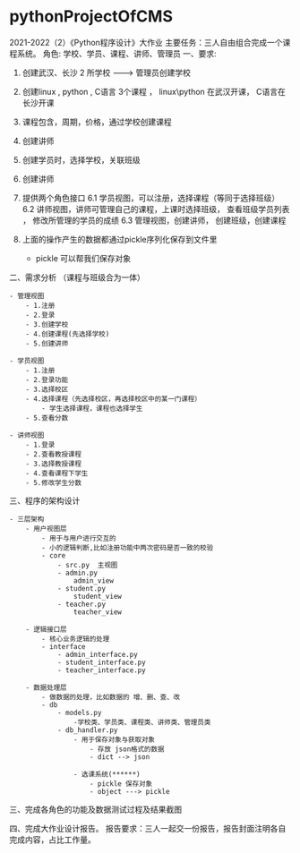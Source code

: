 # pythonProjectOfCMS
2021-2022（2）《Python程序设计》大作业
主要任务：三人自由组合完成一个课程系统。
角色: 学校、学员、课程、讲师、管理员
一、要求:
1. 创建武汉、长沙 2 所学校  ---> 管理员创建学校
2. 创建linux , python , C语言 3个课程 ， linux\python 在武汉开课， C语言在长沙开课
3. 课程包含，周期，价格，通过学校创建课程
4. 创建讲师
5. 创建学员时，选择学校，关联班级
5. 创建讲师
6. 提供两个角色接口
6.1 学员视图，可以注册，选择课程（等同于选择班级）
6.2 讲师视图，讲师可管理自己的课程，上课时选择班级，
 查看班级学员列表 ， 修改所管理的学员的成绩
6.3 管理视图，创建讲师， 创建班级，创建课程

7. 上面的操作产生的数据都通过pickle序列化保存到文件里
    - pickle 可以帮我们保存对象

二、需求分析 （课程与班级合为一体）
    
    - 管理视图
        - 1.注册
        - 2.登录
        - 3.创建学校
        - 4.创建课程(先选择学校)
        - 5.创建讲师

    - 学员视图
        - 1.注册
        - 2.登录功能
        - 3.选择校区
        - 4.选择课程（先选择校区，再选择校区中的某一门课程）
            - 学生选择课程，课程也选择学生
        - 5.查看分数

    - 讲师视图
        - 1.登录
        - 2.查看教授课程
        - 3.选择教授课程
        - 4.查看课程下学生
        - 5.修改学生分数



三、程序的架构设计
    
    - 三层架构
        - 用户视图层
            - 用于与用户进行交互的
            - 小的逻辑判断,比如注册功能中两次密码是否一致的校验
            - core
                - src.py  主视图
                - admin.py
                    admin_view
                - student.py
                    student_view
                - teacher.py
                    teacher_view

        - 逻辑接口层
            - 核心业务逻辑的处理
            - interface
                - admin_interface.py
                - student_interface.py
                - teacher_interface.py

        - 数据处理层
            - 做数据的处理，比如数据的 增、删、查、改
            - db
                - models.py
                    -学校类、学员类、课程类、讲师类、管理员类
                - db_handler.py
                    - 用于保存对象与获取对象
                        - 存放 json格式的数据
                        - dict --> json

                    - 选课系统(******)
                        - pickle 保存对象
                        - object ---> pickle

三、完成各角色的功能及数据测试过程及结果截图

四、完成大作业设计报告。
  报告要求：三人一起交一份报告，报告封面注明各自完成内容，占比工作量。

